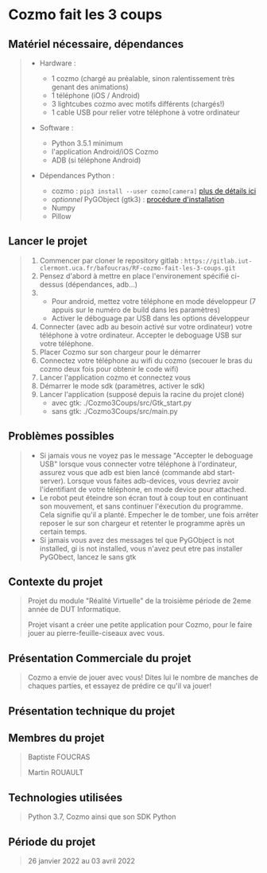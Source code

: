 # Cozmo fait les 3 coups

## Matériel nécessaire, dépendances
>
> *   Hardware :
>     -   1 cozmo (chargé au préalable, sinon ralentissement très genant des animations)
>     -   1 téléphone (iOS / Android)
>     -   3 lightcubes cozmo avec motifs différents (chargés!)
>     -   1 cable USB pour relier votre téléphone à votre ordinateur
> *   Software : 
>     -   Python 3.5.1 minimum
>     -   l'application Android/iOS Cozmo
>     -   ADB (si téléphone Android)
>        
> *   Dépendances Python :
>     -   cozmo : ```pip3 install --user cozmo[camera]``` [plus de détails ici](http://cozmosdk.anki.com/docs/initial.html)
>     -   *optionnel* PyGObject (gtk3) : [procédure d'installation](https://pygobject.readthedocs.io/en/latest/getting_started.html)
>     -   Numpy
>     -   Pillow
>

## Lancer le projet
>
> 1.  Commencer par cloner le repository gitlab : `https://gitlab.iut-clermont.uca.fr/bafoucras/RF-cozmo-fait-les-3-coups.git`
> 2.  Pensez d'abord à mettre en place l'environement spécifié ci-dessus (dépendances, adb...)
> 3.  *   Pour android, mettez votre téléphone en mode développeur (7 appuis sur le numéro de build dans les paramètres)
>     *   Activer le déboguage par USB dans les options développeur
> 4.  Connecter (avec adb au besoin activé sur votre ordinateur) votre téléphone à votre ordinateur. Accepter le deboguage USB sur votre téléphone.
> 5.  Placer Cozmo sur son chargeur pour le démarrer
> 6.  Connectez votre téléphone au wifi du cozmo (secouer le bras du cozmo deux fois pour obtenir le code wifi)
> 7.  Lancer l'application cozmo et connectez vous
> 8.  Démarrer le mode sdk (paramètres, activer le sdk)
> 9.  Lancer l'application (supposé depuis la racine du projet cloné)
>     *   avec gtk: ./Cozmo3Coups/src/Gtk_start.py
>     *   sans gtk: ./Cozmo3Coups/src/main.py
>

## Problèmes possibles
>
> *   Si jamais vous ne voyez pas le message "Accepter le deboguage USB" lorsque vous connecter votre téléphone à l'ordinateur, assurez vous que adb est bien lancé (commande abd start-server). Lorsque vous faites adb-devices, vous devriez avoir l'identifiant de votre téléphone, en mode device pour attached.
> *   Le robot peut éteindre son écran tout à coup tout en continuant son mouvement, et sans continuer l'éxecution du programme. Cela signifie qu'il a planté. Empecher le de tomber, une fois arrêter reposer le sur son chargeur et retenter le programme après un certain temps.
> *   Si jamais vous avez des messages tel que PyGObject is not installed, gi is not installed, vous n'avez peut etre pas installer PyGObect, lancez le sans gtk 
>

## Contexte du projet
>
> Projet du module "Réalité Virtuelle" de la troisième période de 2eme année de DUT Informatique.
>
> Projet visant a créer une petite application pour Cozmo, pour le faire jouer au pierre-feuille-ciseaux avec vous.
>

## Présentation Commerciale du projet
>
> Cozmo a envie de jouer avec vous!
> Dites lui le nombre de manches de chaques parties, et essayez de prédire ce qu'il va jouer!
> 
>

## Présentation technique du projet
>
> 
>

## Membres du projet
> 
> Baptiste FOUCRAS
>
> Martin ROUAULT
>

## Technologies utilisées
>
> Python 3.7, Cozmo ainsi que son SDK Python
>

## Période du projet
>
> 26 janvier 2022 au 03 avril 2022
>
